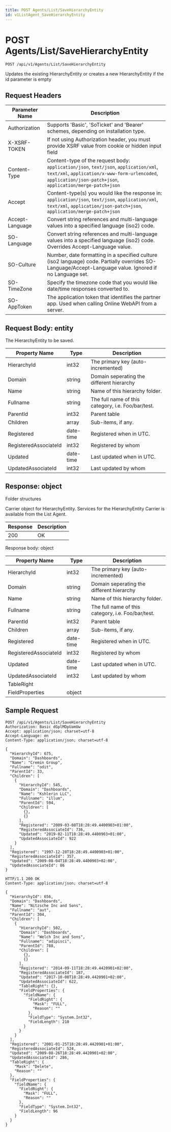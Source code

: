 ```yaml
---
title: POST Agents/List/SaveHierarchyEntity
id: v1ListAgent_SaveHierarchyEntity
---
```


# POST Agents/List/SaveHierarchyEntity

```http
POST /api/v1/Agents/List/SaveHierarchyEntity
```

Updates the existing HierarchyEntity or creates a new HierarchyEntity if the id parameter is empty








## Request Headers

| Parameter Name | Description |
|----------------|-------------|
| Authorization  | Supports 'Basic', 'SoTicket' and 'Bearer' schemes, depending on installation type. |
| X-XSRF-TOKEN   | If not using Authorization header, you must provide XSRF value from cookie or hidden input field |
| Content-Type | Content-type of the request body: `application/json`, `text/json`, `application/xml`, `text/xml`, `application/x-www-form-urlencoded`, `application/json-patch+json`, `application/merge-patch+json` |
| Accept         | Content-type(s) you would like the response in: `application/json`, `text/json`, `application/xml`, `text/xml`, `application/json-patch+json`, `application/merge-patch+json` |
| Accept-Language | Convert string references and multi-language values into a specified language (iso2) code. |
| SO-Language | Convert string references and multi-language values into a specified language (iso2) code. Overrides Accept-Language value. |
| SO-Culture | Number, date formatting in a specified culture (iso2 language) code. Partially overrides SO-Language/Accept-Language value. Ignored if no Language set. |
| SO-TimeZone | Specify the timezone code that you would like date/time responses converted to. |
| SO-AppToken | The application token that identifies the partner app. Used when calling Online WebAPI from a server. |

## Request Body: entity  

The HierarchyEntity to be saved. 

| Property Name | Type |  Description |
|----------------|------|--------------|
| HierarchyId | int32 | The primary key (auto-incremented) |
| Domain | string | Domain seperating the different hierarchy |
| Name | string | Name of this hierarchy folder. |
| Fullname | string | The full name of this category, i.e. Foo/bar/test. |
| ParentId | int32 | Parent table |
| Children | array | Sub-items, if any. |
| Registered | date-time | Registered when  in UTC. |
| RegisteredAssociateId | int32 | Registered by whom |
| Updated | date-time | Last updated when  in UTC. |
| UpdatedAssociateId | int32 | Last updated by whom |


## Response: object

Folder structures



Carrier object for HierarchyEntity.
Services for the HierarchyEntity Carrier is available from the <see cref="T:SuperOffice.CRM.Services.IListAgent">List Agent</see>.

| Response | Description |
|----------------|-------------|
| 200 | OK |

Response body: object

| Property Name | Type |  Description |
|----------------|------|--------------|
| HierarchyId | int32 | The primary key (auto-incremented) |
| Domain | string | Domain seperating the different hierarchy |
| Name | string | Name of this hierarchy folder. |
| Fullname | string | The full name of this category, i.e. Foo/bar/test. |
| ParentId | int32 | Parent table |
| Children | array | Sub-items, if any. |
| Registered | date-time | Registered when  in UTC. |
| RegisteredAssociateId | int32 | Registered by whom |
| Updated | date-time | Last updated when  in UTC. |
| UpdatedAssociateId | int32 | Last updated by whom |
| TableRight |  |  |
| FieldProperties | object |  |

## Sample Request

```http!
POST /api/v1/Agents/List/SaveHierarchyEntity
Authorization: Basic dGplMDpUamUw
Accept: application/json; charset=utf-8
Accept-Language: en
Content-Type: application/json; charset=utf-8

{
  "HierarchyId": 675,
  "Domain": "Dashboards",
  "Name": "Cremin Group",
  "Fullname": "odit",
  "ParentId": 33,
  "Children": [
    {
      "HierarchyId": 545,
      "Domain": "Dashboards",
      "Name": "Kshlerin LLC",
      "Fullname": "illum",
      "ParentId": 594,
      "Children": [
        {},
        {}
      ],
      "Registered": "2009-03-08T18:28:49.4400903+01:00",
      "RegisteredAssociateId": 736,
      "Updated": "2019-02-11T18:28:49.4400903+01:00",
      "UpdatedAssociateId": 922
    }
  ],
  "Registered": "1997-12-28T18:28:49.4400903+01:00",
  "RegisteredAssociateId": 357,
  "Updated": "2009-08-04T18:28:49.4400903+02:00",
  "UpdatedAssociateId": 86
}
```

```http_
HTTP/1.1 200 OK
Content-Type: application/json; charset=utf-8

{
  "HierarchyId": 656,
  "Domain": "Dashboards",
  "Name": "Nitzsche Inc and Sons",
  "Fullname": "aut",
  "ParentId": 304,
  "Children": [
    {
      "HierarchyId": 502,
      "Domain": "Dashboards",
      "Name": "Welch Inc and Sons",
      "Fullname": "adipisci",
      "ParentId": 788,
      "Children": [
        {},
        {}
      ],
      "Registered": "2014-09-11T18:28:49.4420901+02:00",
      "RegisteredAssociateId": 187,
      "Updated": "2017-10-08T18:28:49.4420901+02:00",
      "UpdatedAssociateId": 622,
      "TableRight": {},
      "FieldProperties": {
        "fieldName": {
          "FieldRight": {
            "Mask": "FULL",
            "Reason": ""
          },
          "FieldType": "System.Int32",
          "FieldLength": 210
        }
      }
    }
  ],
  "Registered": "2001-01-25T18:28:49.4420901+01:00",
  "RegisteredAssociateId": 524,
  "Updated": "2009-08-26T18:28:49.4420901+02:00",
  "UpdatedAssociateId": 286,
  "TableRight": {
    "Mask": "Delete",
    "Reason": ""
  },
  "FieldProperties": {
    "fieldName": {
      "FieldRight": {
        "Mask": "FULL",
        "Reason": ""
      },
      "FieldType": "System.Int32",
      "FieldLength": 96
    }
  }
}
```